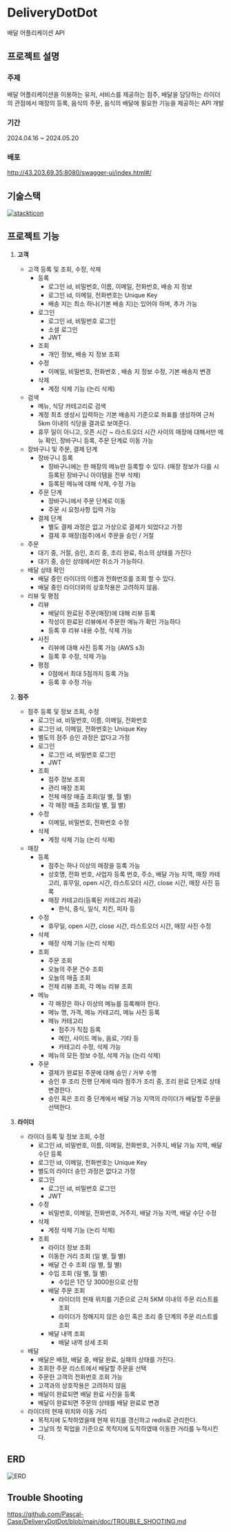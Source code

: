 # DeliveryDotDot

배달 어플리케이션 API

## 프로젝트 설명

### 주제

배달 어플리케이션을 이용하는 유저, 서비스를 제공하는 점주, 배달을 담당하는 라이더의 관점에서 매장의 등록, 음식의 주문, 음식의 배달에 필요한 기능을 제공하는 API 개발

### 기간

2024.04.16 ~ 2024.05.20

### 배포

http://43.203.69.35:8080/swagger-ui/index.html#/


## 기술스택

[![stackticon](https://firebasestorage.googleapis.com/v0/b/stackticon-81399.appspot.com/o/images%2F1716209824785?alt=media&token=be4823e4-e131-46d0-b391-f663cef32ceb)](https://github.com/msdio/stackticon)

## 프로젝트 기능

1. **고객**
    - 고객 등록 및 조회, 수정, 삭제
        - 등록
            - 로그인 id, 비밀번호, 이름, 이메일, 전화번호, 배송 지 정보
            - 로그인 id, 이메일, 전화번호는 Unique Key
            - 배송 지는 최소 하나(기본 배송 지)는 있어야 하며, 추가 가능
        - 로그인
            - 로그인 id, 비밀번호 로그인
            - 소셜 로그인
            - JWT
        - 조회
            - 개인 정보, 배송 지 정보 조회
        - 수정
            - 이메일, 비밀번호, 전화번호 , 배송 지 정보 수정, 기본 배송지 변경
        - 삭제
            - 계정 삭제 기능 (논리 삭제) 
    - 검색
        - 메뉴, 식당 카테고리로 검색
        - 계정 최초 생성시 입력하는 기본 배송지 기준으로 좌표를 생성하여 근처 5km 이내의 식당을 결과로 보여준다. 
        - 휴무 일이 아니고, 오픈 시간 ~ 라스트오더 시간 사이의 매장에 대해서만 메뉴 확인, 장바구니 등록, 주문 단계로 이동 가능
    - 장바구니 및 주문, 결제 단계
        - 장바구니 등록
            - 장바구니에는 한 매장의 메뉴만 등록할 수 있다. 
            (매장 정보가 다를 시 등록된 장바구니 아이템을 전부 삭제)
            - 등록된 메뉴에 대해 삭제, 수정 가능
        - 주문 단계
            - 장바구니에서 주문 단계로 이동
            - 주문 시 요청사항 입력 가능
        - 결제 단계
            - 별도 결제 과정은 없고 가상으로 결제가 되었다고 가정
            - 결제 후 매장(점주)에서 주문을 승인 / 거절
    - 주문
        - 대기 중, 거절, 승인, 조리 중, 조리 완료, 취소의 상태를 가진다
        - 대기 중, 승인 상태에서만 취소가 가능하다.
    - 배달 상태 확인
        - 배달 중인 라이더의 이름과 전화번호를 조회 할 수 있다.
        - 배달 중인 라이더와의 상호작용은 고려하지 않음.
    - 리뷰 및 평점
        - 리뷰
            - 배달이 완료된 주문(매장)에 대해 리뷰 등록
            - 작성이 완료된 리뷰에서 주문한 메뉴가 확인 가능하다
            - 등록 후 리뷰 내용 수정, 삭제 가능
        - 사진
            - 리뷰에 대해 사진 등록 가능 (AWS s3)
            - 등록 후 수정, 삭제 가능
        - 평점
            - 0점에서 최대 5점까지 등록 가능
            - 등록 후 수정 가능
2. **점주**
    - 점주 등록 및 정보 조회, 수정
        - 로그인 id, 비밀번호, 이름, 이메일, 전화번호
        - 로그인 id, 이메일, 전화번호는 Unique Key
        - 별도의 점주 승인 과정은 없다고 가정
        - 로그인
            - 로그인 id, 비밀번호 로그인
            - JWT
        - 조회
            - 점주 정보 조회
            - 관리 매장 조회
            - 전체 매장 매출 조회(일 별, 월 별)
            - 각 매장 매출 조회(일 별, 월 별)
        - 수정
            - 이메일, 비밀번호, 전화번호 수정
        - 삭제
            - 계정 삭제 기능 (논리 삭제)
    - 매장
        - 등록
            - 점주는 하나 이상의 매장을 등록 가능
            - 상호명, 전화 번호, 사업자 등록 번호, 주소, 배달 가능 지역, 매장 카테고리, 휴무일, open 시간, 라스트오더 시간, close 시간, 매장 사진 등록
            - 매장 카테고리(등록된 카테고리 제공)
                - 한식, 중식, 일식, 치킨, 피자 등
        - 수정
            - 휴무일, open 시간, close 시간, 라스트오더 시간, 매장 사진 수정
        - 삭제
            - 매장 삭제 기능 (논리 삭제)
        - 조회
            - 주문 조회
            - 오늘의 주문 건수 조회
            - 오늘의 매출 조회
            - 전체 리뷰 조회, 각 메뉴 리뷰 조회
        - 메뉴
            - 각 매장은 하나 이상의 메뉴를 등록해야 한다.
            - 메뉴 명, 가격, 메뉴 카테고리, 메뉴 사진 등록
            - 메뉴 카테고리
                - 점주가 직접 등록
                - 메인, 사이드 메뉴, 음료, 기타 등
                - 카테고리 수정, 삭제 가능
            - 메뉴의 모든 정보 수정, 삭제 가능 (논리 삭제)
        - 주문
            - 결제가 완료된 주문에 대해 승인 / 거부 수행
            - 승인 후 조리 진행 단계에 따라 점주가 조리 중, 조리 완료 단계로 상태 변경한다.
            - 승인 혹은 조리 중 단계에서 배달 가능 지역의 라이더가 배달할 주문을 선택한다.
    
3. **라이더**
    - 라이더 등록 및 정보 조회, 수정
        - 로그인 id, 비밀번호, 이름, 이메일, 전화번호, 거주지, 배달 가능 지역, 배달 수단 등록
        - 로그인 id, 이메일, 전화번호는 Unique Key
        - 별도의 라이더 승인 과정은 없다고 가정
        - 로그인
            - 로그인 id, 비밀번호 로그인
            - JWT
        - 수정
            - 비밀번호, 이메일, 전화번호, 거주지, 배달 가능 지역, 배달 수단 수정
        - 삭제
            - 계정 삭제 기능 (논리 삭제) 
        - 조회
            - 라이더 정보 조회
            - 이동한 거리 조회 (일 별, 월 별)
            - 배달 건 수 조회 (일 별, 월 별)
            - 수입 조회 (일 별, 월 별)
                - 수입은 1건 당 3000원으로 산정
            - 배달 주문 조회
                - 라이더의 현재 위치를 기준으로 근처 5KM 이내의 주문 리스트를 조회 
                - 라이더가 정해지지 않은 승인 혹은 조리 중 단계의 주문 리스트를 조회
            - 배달 내역 조회
                - 배달 내역 상세 조회
    - 배달
        - 배달은 배정, 배달 중, 배달 완료, 실패의 상태를 가진다.
        - 조회한 주문 리스트에서 배달할 주문을 선택
        - 주문한 고객의 전화번호 조회 가능
        - 고객과의 상호작용은 고려하지 않음
        - 배달이 완료되면 배달 완료 사진을 등록
        - 배달이 완료되면 주문의 상태를 배달 완료로 변경
    - 라이더의 현재 위치와 이동 거리
        - 목적지에 도착하였을때 현재 위치를 갱신하고 redis로 관리한다.
        - 그날의 첫 픽업을 기준으로 목적지에 도착하였때 이동한 거리를 누적시킨다.

## ERD

![ERD](https://github.com/Pascal-Case/DeliveryDotDot/assets/152583754/b41c2af0-c68f-4e4b-adae-8c04763afbd5)

## Trouble Shooting

https://github.com/Pascal-Case/DeliveryDotDot/blob/main/doc/TROUBLE_SHOOTING.md
